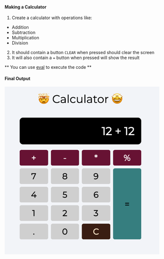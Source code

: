 #### Making a Calculator

1. Create a calculator with operations like:

- Addition
- Subtraction
- Multiplication
- Division

2. It should contain a button `CLEAR` when pressed should clear the screen
3. It will also contain a `=` button when pressed will show the result

** You can use [eval](https://javascript.info/eval) to execute the code **

#### Final Output

![Calculator](./assets/calculator.png)
